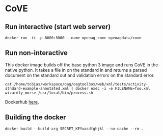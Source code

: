 # CoVE

## Run interactive (start web server)

    docker run -ti -p 8000:8000 --name openag_cove openagdata/cove

## Run non-interactive

This docker image builds off the base python 3 image and runs CoVE in the native python.  It takes a file in on the standard in and returns a parsed document on the standard out and validation errors on the standard error.

    cat /home/tobias/workspace/oag/oagtoolbox/web/xml/tests/activity-stndard-example-annotated.xml | docker exec -i -e FILENAME=foo.xml wizardly_morse /usr/local/bin/process.sh

Dockerhub [here](https://hub.docker.com/r/openagdata/cove/).

## Building the docker

    docker build --build-arg SECRET_KEY=asdfghjkl --no-cache --rm .
